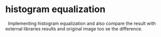 # histogram equalization
&nbsp; Implementing histogram equalization and also compare the result with external libraries results and original image too se the difference.
